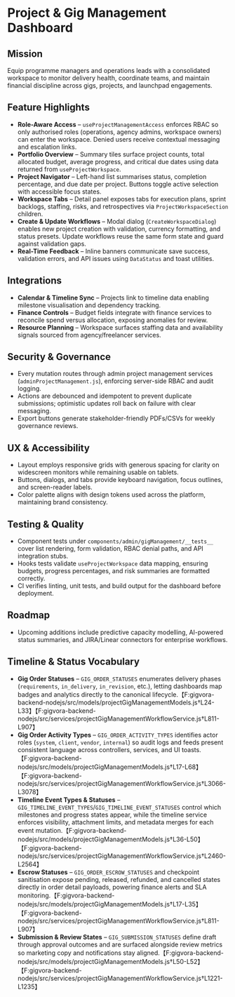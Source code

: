 # Project & Gig Management Dashboard

## Mission
Equip programme managers and operations leads with a consolidated workspace to monitor delivery health, coordinate teams, and maintain financial discipline across gigs, projects, and launchpad engagements.

## Feature Highlights
- **Role-Aware Access** – `useProjectManagementAccess` enforces RBAC so only authorised roles (operations, agency admins, workspace owners) can enter the workspace. Denied users receive contextual messaging and escalation links.
- **Portfolio Overview** – Summary tiles surface project counts, total allocated budget, average progress, and critical due dates using data returned from `useProjectWorkspace`.
- **Project Navigator** – Left-hand list summarises status, completion percentage, and due date per project. Buttons toggle active selection with accessible focus states.
- **Workspace Tabs** – Detail panel exposes tabs for execution plans, sprint backlogs, staffing, risks, and retrospectives via `ProjectWorkspaceSection` children.
- **Create & Update Workflows** – Modal dialog (`CreateWorkspaceDialog`) enables new project creation with validation, currency formatting, and status presets. Update workflows reuse the same form state and guard against validation gaps.
- **Real-Time Feedback** – Inline banners communicate save success, validation errors, and API issues using `DataStatus` and toast utilities.

## Integrations
- **Calendar & Timeline Sync** – Projects link to timeline data enabling milestone visualisation and dependency tracking.
- **Finance Controls** – Budget fields integrate with finance services to reconcile spend versus allocation, exposing anomalies for review.
- **Resource Planning** – Workspace surfaces staffing data and availability signals sourced from agency/freelancer services.

## Security & Governance
- Every mutation routes through admin project management services (`adminProjectManagement.js`), enforcing server-side RBAC and audit logging.
- Actions are debounced and idempotent to prevent duplicate submissions; optimistic updates roll back on failure with clear messaging.
- Export buttons generate stakeholder-friendly PDFs/CSVs for weekly governance reviews.

## UX & Accessibility
- Layout employs responsive grids with generous spacing for clarity on widescreen monitors while remaining usable on tablets.
- Buttons, dialogs, and tabs provide keyboard navigation, focus outlines, and screen-reader labels.
- Color palette aligns with design tokens used across the platform, maintaining brand consistency.

## Testing & Quality
- Component tests under `components/admin/gigManagement/__tests__` cover list rendering, form validation, RBAC denial paths, and API integration stubs.
- Hooks tests validate `useProjectWorkspace` data mapping, ensuring budgets, progress percentages, and risk summaries are formatted correctly.
- CI verifies linting, unit tests, and build output for the dashboard before deployment.

## Roadmap
- Upcoming additions include predictive capacity modelling, AI-powered status summaries, and JIRA/Linear connectors for enterprise workflows.

## Timeline & Status Vocabulary
- **Gig Order Statuses** – `GIG_ORDER_STATUSES` enumerates delivery phases (`requirements`, `in_delivery`, `in_revision`, etc.), letting dashboards map badges and analytics directly to the canonical lifecycle.【F:gigvora-backend-nodejs/src/models/projectGigManagementModels.js†L24-L33】【F:gigvora-backend-nodejs/src/services/projectGigManagementWorkflowService.js†L811-L907】
- **Gig Order Activity Types** – `GIG_ORDER_ACTIVITY_TYPES` identifies actor roles (`system`, `client`, `vendor`, `internal`) so audit logs and feeds present consistent language across controllers, services, and UI toasts.【F:gigvora-backend-nodejs/src/models/projectGigManagementModels.js†L17-L68】【F:gigvora-backend-nodejs/src/services/projectGigManagementWorkflowService.js†L3066-L3078】
- **Timeline Event Types & Statuses** – `GIG_TIMELINE_EVENT_TYPES`/`GIG_TIMELINE_EVENT_STATUSES` control which milestones and progress states appear, while the timeline service enforces visibility, attachment limits, and metadata merges for each event mutation.【F:gigvora-backend-nodejs/src/models/projectGigManagementModels.js†L36-L50】【F:gigvora-backend-nodejs/src/services/projectGigManagementWorkflowService.js†L2460-L2564】
- **Escrow Statuses** – `GIG_ORDER_ESCROW_STATUSES` and checkpoint sanitisation expose pending, released, refunded, and cancelled states directly in order detail payloads, powering finance alerts and SLA monitoring.【F:gigvora-backend-nodejs/src/models/projectGigManagementModels.js†L17-L35】【F:gigvora-backend-nodejs/src/services/projectGigManagementWorkflowService.js†L811-L907】
- **Submission & Review States** – `GIG_SUBMISSION_STATUSES` define draft through approval outcomes and are surfaced alongside review metrics so marketing copy and notifications stay aligned.【F:gigvora-backend-nodejs/src/models/projectGigManagementModels.js†L50-L52】【F:gigvora-backend-nodejs/src/services/projectGigManagementWorkflowService.js†L1221-L1235】
